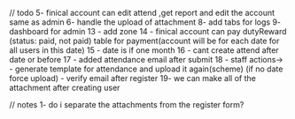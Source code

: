 // todo
5- finical account can edit attend ,get report and edit the account same as admin
6- handle the upload of attachment
8- add tabs for logs
9- dashboard for admin
13 - add zone
14 - finical account can pay dutyReward (status: paid, not paid) table for payment(account will be for each date for all users in this date)
15 - date is if one month
16 - cant create attend after date or before
17 - added attendance email after submit
18 - staff actions->
        - generate template for attendance and upload it again(scheme) (if no date force upload)
        - verify email after register
19- we can make all of the attachment after creating user

// notes
1- do i separate the attachments from the register form?